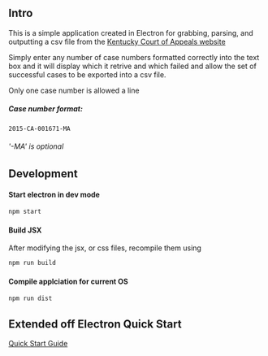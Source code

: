 ## Intro
This is a simple application created in Electron for grabbing, parsing, and outputting a csv file from the [Kentucky Court of Appeals website](http://apps.courts.ky.gov/coa%5Fpublic/)

Simply enter any number of case numbers formatted correctly into the text box and it will display which it retrive and which failed and allow the set of successful cases to be exported into a csv file.

Only one case number is allowed a line

##### Case number format:
```
2015-CA-001671-MA
```
###### '-MA' is optional

## Development
#### Start electron in dev mode
```bash
npm start
```

#### Build JSX
After modifying the jsx, or css files, recompile them using
```bash
npm run build
```

#### Compile applciation for current OS
```bash
npm run dist
```

## Extended off Electron Quick Start
[Quick Start Guide](http://electron.atom.io/docs/tutorial/quick-start)